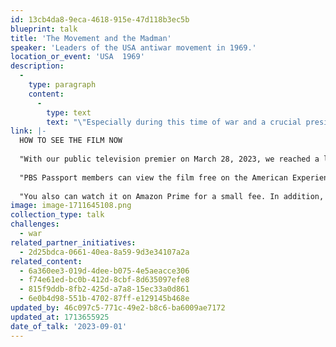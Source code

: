 ```yaml
---
id: 13cb4da8-9eca-4618-915e-47d118b3ec5b
blueprint: talk
title: 'The Movement and the Madman'
speaker: 'Leaders of the USA antiwar movement in 1969.'
location_or_event: 'USA  1969'
description:
  -
    type: paragraph
    content:
      -
        type: text
        text: "\"Especially during this time of war and a crucial presidential election, it's important to share the core message of our film: it's about the power of protest and the necessity to stay engaged.\"\_"
link: |-
  HOW TO SEE THE FILM NOW
   
  "With our public television premier on March 28, 2023, we reached a large national, primetime audience  --  over half a million viewers. The audience continues to grow as local PBS stations rebroadcast the film.
   
  "PBS Passport members can view the film free on the American Experience website. It is also free to view on Kanopy through local public libraries and colleges that offer that streaming service.
   
  "You also can watch it on Amazon Prime for a small fee. In addition, Chapter One  --  the opening 12 minutes of our film  --  is on The American Experience YouTube page (https://www.youtube.com/watch?v=PfhHcq-IUQo&t=4s) where it has nearly 100,000 views."
image: image-1711645108.png
collection_type: talk
challenges:
  - war
related_partner_initiatives:
  - 2d25bdca-0661-40ea-8a59-9d3e34107a2a
related_content:
  - 6a360ee3-019d-4dee-b075-4e5aeacce306
  - f74e61ed-bc0b-412d-8cbf-8d635097efe8
  - 815f9ddb-8fb2-425d-a7a8-15ec33a0d861
  - 6e0b4d98-551b-4702-87ff-e129145b468e
updated_by: 46c097c5-771c-49e2-b8c6-ba6009ae7172
updated_at: 1713655925
date_of_talk: '2023-09-01'
---
```

